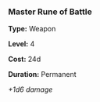 ### Master Rune of Battle

**Type:** Weapon

**Level:** 4

**Cost:** 24d

**Duration:** Permanent

_+1d6 damage_

